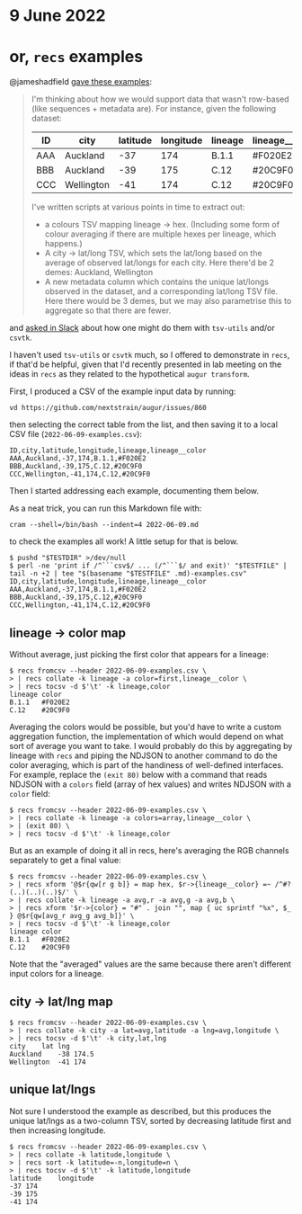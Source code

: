 # 9 June 2022
# or, `recs` examples

@jameshadfield [gave these examples](https://github.com/nextstrain/augur/issues/860#issuecomment-1150642112):

> I'm thinking about how we would support data that wasn't row-based (like sequences + metadata are). For instance, given the following dataset:
> 
> ID | city | latitude | longitude | lineage | lineage__color
> -- | -- | -- | -- | -- | --
> AAA | Auckland | -37 | 174 | B.1.1 | #F020E2
> BBB | Auckland | -39 | 175 | C.12 | #20C9F0
> CCC | Wellington | -41 | 174 | C.12 | #20C9F0
> 
> I've written scripts at various points in time to extract out:
> * a colours TSV mapping lineage -> hex. (Including some form of colour averaging if there are multiple hexes per lineage, which happens.)
> * A city -> lat/long TSV, which sets the lat/long based on the average of observed lat/longs for each city. Here there'd be 2 demes: Auckland, Wellington
> * A new metadata column which contains the unique lat/longs observed in the dataset, and a corresponding lat/long TSV file. Here there would be 3 demes, but we may also parametrise this to aggregate so that there are fewer. 

and [asked in
Slack](https://bedfordlab.slack.com/archives/C01LCTT7JNN/p1654804775348649)
about how one might do them with `tsv-utils` and/or `csvtk`.

I haven't used `tsv-utils` or `csvtk` much, so I offered to demonstrate in
`recs`, if that'd be helpful, given that I'd recently presented in lab meeting
on the ideas in `recs` as they related to the hypothetical `augur transform`.

First, I produced a CSV of the example input data by running:

```
vd https://github.com/nextstrain/augur/issues/860
```

then selecting the correct table from the list, and then saving it to a local
CSV file (`2022-06-09-examples.csv`):

```csv
ID,city,latitude,longitude,lineage,lineage__color
AAA,Auckland,-37,174,B.1.1,#F020E2
BBB,Auckland,-39,175,C.12,#20C9F0
CCC,Wellington,-41,174,C.12,#20C9F0
```

Then I started addressing each example, documenting them below.

As a neat trick, you can run this Markdown file with:

```
cram --shell=/bin/bash --indent=4 2022-06-09.md
```

to check the examples all work!  A little setup for that is below.

    $ pushd "$TESTDIR" >/dev/null
    $ perl -ne 'print if /^```csv$/ ... (/^```$/ and exit)' "$TESTFILE" | tail -n +2 | tee "$(basename "$TESTFILE" .md)-examples.csv"
    ID,city,latitude,longitude,lineage,lineage__color
    AAA,Auckland,-37,174,B.1.1,#F020E2
    BBB,Auckland,-39,175,C.12,#20C9F0
    CCC,Wellington,-41,174,C.12,#20C9F0

## lineage → color map

Without average, just picking the first color that appears for a lineage:

    $ recs fromcsv --header 2022-06-09-examples.csv \
    > | recs collate -k lineage -a color=first,lineage__color \
    > | recs tocsv -d $'\t' -k lineage,color
    lineage	color
    B.1.1	#F020E2
    C.12	#20C9F0

Averaging the colors would be possible, but you'd have to write a custom
aggregation function, the implementation of which would depend on what sort of
average you want to take.  I would probably do this by aggregating by lineage
with `recs` and piping the NDJSON to another command to do the color averaging,
which is part of the handiness of well-defined interfaces.  For example,
replace the `(exit 80)` below with a command that reads NDJSON with a `colors`
field (array of hex values) and writes NDJSON with a `color` field:

    $ recs fromcsv --header 2022-06-09-examples.csv \
    > | recs collate -k lineage -a colors=array,lineage__color \
    > | (exit 80) \
    > | recs tocsv -d $'\t' -k lineage,color

But as an example of doing it all in recs, here's averaging the RGB channels
separately to get a final value:

    $ recs fromcsv --header 2022-06-09-examples.csv \
    > | recs xform '@$r{qw[r g b]} = map hex, $r->{lineage__color} =~ /^#?(..)(..)(..)$/' \
    > | recs collate -k lineage -a avg,r -a avg,g -a avg,b \
    > | recs xform '$r->{color} = "#" . join "", map { uc sprintf "%x", $_ } @$r{qw[avg_r avg_g avg_b]}' \
    > | recs tocsv -d $'\t' -k lineage,color
    lineage	color
    B.1.1	#F020E2
    C.12	#20C9F0

Note that the "averaged" values are the same because there aren't different
input colors for a lineage.

## city → lat/lng map

    $ recs fromcsv --header 2022-06-09-examples.csv \
    > | recs collate -k city -a lat=avg,latitude -a lng=avg,longitude \
    > | recs tocsv -d $'\t' -k city,lat,lng
    city	lat	lng
    Auckland	-38	174.5
    Wellington	-41	174

## unique lat/lngs

Not sure I understood the example as described, but this produces the unique
lat/lngs as a two-column TSV, sorted by decreasing latitude first and then
increasing longitude.

    $ recs fromcsv --header 2022-06-09-examples.csv \
    > | recs collate -k latitude,longitude \
    > | recs sort -k latitude=-n,longitude=n \
    > | recs tocsv -d $'\t' -k latitude,longitude
    latitude	longitude
    -37	174
    -39	175
    -41	174
